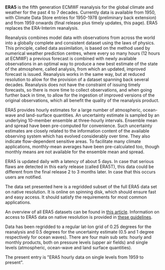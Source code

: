 **ERA5** is the fifth generation ECMWF reanalysis for the global climate and weather for the past 4 to 7 decades.
Currently data is available from 1950, with Climate Data Store entries for 1950-1978 (preliminary back extension) and from 1959 onwards (final release plus timely updates, this page).
ERA5 replaces the ERA-Interim reanalysis.

Reanalysis combines model data with observations from across the world into a globally complete and consistent dataset using the laws of physics. This principle, called data assimilation, is based on the method used by numerical weather prediction centres, where every so many hours (12 hours at ECMWF) a previous forecast is combined with newly available observations in an optimal way to produce a new best estimate of the state of the atmosphere, called analysis, from which an updated, improved forecast is issued. Reanalysis works in the same way, but at reduced resolution to allow for the provision of a dataset spanning back several decades. Reanalysis does not have the constraint of issuing timely forecasts, so there is more time to collect observations, and when going further back in time, to allow for the ingestion of improved versions of the original observations, which all benefit the quality of the reanalysis product.

ERA5 provides hourly estimates for a large number of atmospheric, ocean-wave and land-surface quantities.
An uncertainty estimate is sampled by an underlying 10-member ensemble
at three-hourly intervals. Ensemble mean and spread have been pre-computed for convenience.
Such uncertainty estimates are closely related to the information content of the available observing system which
has evolved considerably over time. They also indicate flow-dependent sensitive areas.
To facilitate many climate applications, monthly-mean averages have been pre-calculated too,
though monthly means are not available for the ensemble mean and spread.

ERA5 is updated daily with a latency of about 5 days. In case that serious flaws are detected in this early release (called ERA5T), this data could be different from the final release 2 to 3 months later. In case that this occurs users are notified.

The data set presented here is a regridded subset of the full ERA5 data set on native resolution.
It is online on spinning disk, which should ensure fast and easy access.
It should satisfy the requirements for most common applications.

An overview of all ERA5 datasets can be found in [this article](https://confluence.ecmwf.int/display/CKB/The+family+of+ERA5+datasets "The family of ERA5 datasets").
Information on access to ERA5 data on native resolution is provided in [these guidelines](https://confluence.ecmwf.int/display/CKB/How+to+download+ERA5 "How to download ERA5").

Data has been regridded to a regular lat-lon grid of 0.25 degrees for the reanalysis and 0.5 degrees for
the uncertainty estimate (0.5 and 1 degree respectively for ocean waves).
There are four main sub sets: hourly and monthly products, both on pressure levels (upper air fields) and single levels (atmospheric, ocean-wave and land surface quantities).

The present entry is "ERA5 hourly data on single levels from 1959 to present".
